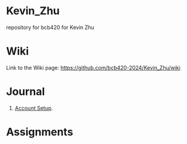 # Kevin_Zhu
repository for bcb420 for Kevin Zhu

# Wiki
Link to the Wiki page: https://github.com/bcb420-2024/Kevin_Zhu/wiki

# Journal
1. [Account Setup]([https://pages.github.com/](https://github.com/bcb420-2024/Kevin_Zhu/wiki)https://github.com/bcb420-2024/Kevin_Zhu/wiki).

# Assignments
